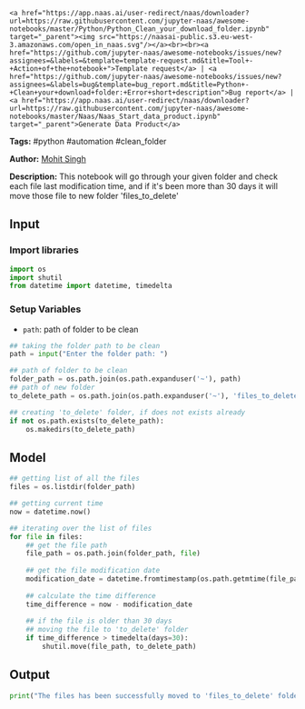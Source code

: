     <a href="https://app.naas.ai/user-redirect/naas/downloader?url=https://raw.githubusercontent.com/jupyter-naas/awesome-notebooks/master/Python/Python_Clean_your_download_folder.ipynb" target="_parent"><img src="https://naasai-public.s3.eu-west-3.amazonaws.com/open_in_naas.svg"/></a><br><br><a href="https://github.com/jupyter-naas/awesome-notebooks/issues/new?assignees=&labels=&template=template-request.md&title=Tool+-+Action+of+the+notebook+">Template request</a> | <a href="https://github.com/jupyter-naas/awesome-notebooks/issues/new?assignees=&labels=bug&template=bug_report.md&title=Python+-+Clean+your+download+folder:+Error+short+description">Bug report</a> | <a href="https://app.naas.ai/user-redirect/naas/downloader?url=https://raw.githubusercontent.com/jupyter-naas/awesome-notebooks/master/Naas/Naas_Start_data_product.ipynb" target="_parent">Generate Data Product</a>

**Tags:** #python #automation #clean_folder

**Author:** [Mohit Singh](https://www.linkedin.com/in/mohwits/)

**Description:** This notebook will go through your given folder and check each file last modification time, and if it's been more than 30 days it will move those file to new folder 'files_to_delete'

## Input

### Import libraries


```python
import os
import shutil
from datetime import datetime, timedelta
```

### Setup Variables
- `path`: path of folder to be clean


```python
## taking the folder path to be clean
path = input("Enter the folder path: ")
```


```python
## path of folder to be clean 
folder_path = os.path.join(os.path.expanduser('~'), path)
## path of new folder
to_delete_path = os.path.join(os.path.expanduser('~'), 'files_to_delete')
```


```python
## creating 'to_delete' folder, if does not exists already
if not os.path.exists(to_delete_path):
    os.makedirs(to_delete_path)
```

## Model


```python
## getting list of all the files 
files = os.listdir(folder_path)
```


```python
## getting current time
now = datetime.now()
```


```python
## iterating over the list of files
for file in files:
    ## get the file path
    file_path = os.path.join(folder_path, file)
    
    ## get the file modification date
    modification_date = datetime.fromtimestamp(os.path.getmtime(file_path))
    
    ## calculate the time difference
    time_difference = now - modification_date
    
    ## if the file is older than 30 days 
    ## moving the file to 'to_delete' folder
    if time_difference > timedelta(days=30):
        shutil.move(file_path, to_delete_path)
```

## Output


```python
print("The files has been successfully moved to 'files_to_delete' folder.")
```
